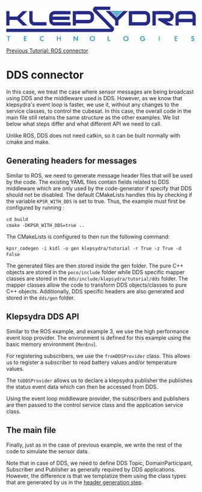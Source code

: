 [![klepsydra logo](../images/klepsydra_logo.jpg)](http://www.klepsydra.org)

[Previous Tutorial: ROS connector](./TutorialROS.md)

# DDS connector

In this case, we treat the case where sensor messages are being
broadcast using DDS and the middleware used is DDS. However, as we
know that klepsydra's event loop is faster, we use it, without any
changes to the service classes, to control the cubesat. In this case,
the overall code in the main file still retains the same structure as
the other examples. We list below what steps differ and what different
API we need to call.

Unlike ROS, DDS does not need catkin, so it can be built normally with
cmake and make.

## Generating headers for messages

Similar to ROS, we need to generate message header files that will be
used by the code. The existing YAML files contain fields related to
DDS middleware which are only used by the code-generator if specify
that DDS should not be disabled. The default CMakeLists handles this
by checking if the variable `KPSR_WITH_DDS` is set to true. Thus, the
example must first be configured by running :

```
cd build
cmake -DKPSR_WITH_DDS=true ..
```

The CMakeLists is configured to then run the following command:
```
kpsr_codegen -i kidl -o gen klepsydra/tutorial -r True -z True -d False
```

The generated files are then stored inside the gen folder. The pure
C++ objects are stored in the `poco/include` folder while DDS specific
mapper classes are stored in the `dds/include/klepsydra/tutorial/dds`
folder. The mapper classes allow the code to transform DDS
objects/classes to pure C++ objects. Additionally, DDS specific
headers are also generated and stored in the `dds/gen` folder.

## Klepsydra DDS API

Similar to the ROS example, and example 3, we use the high performance
event loop provider. The environment is defined for this example using
the basic memory environment (`MenEnv`).

For registering subscribers, we use the `fromDDSProvider` class. This
allows us to register a subscriber to read battery values and/or
temperature values.

The `toDDSProvider` allows us to declare a klepsydra publisher the
publishes the status event data which can then be accessed from DDS.

Using the event loop middleware provider, the subscribers and
publishers are then passed to the control service class and the
application service class.

## The main file

Finally, just as in the case of previous example, we write the
rest of the code to simulate the sensor data.

Note that in case of DDS, we need to define DDS Topic,
DomainParticipant, Subscriber and Publisher as generally required by
DDS applications. However, the difference is that we templatize them
using the class types that are generated by us in the [header
generation step](#Generating_headers_for_messages).

